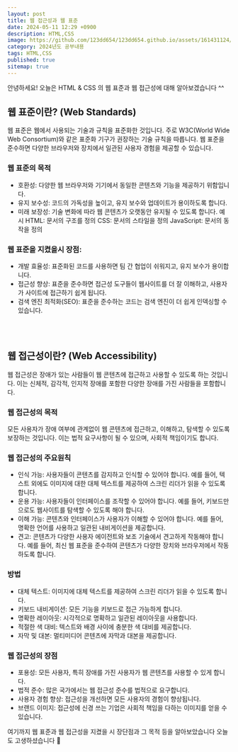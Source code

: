 ```yaml
---
layout: post
title: 웹 접근성과 웹 표준
date: 2024-05-11 12:29 +0900
description: HTML,CSS
image: https://github.com/123dd654/123dd654.github.io/assets/161431124/c0d2c6f6-030e-48d8-a796-c1ff3a31b675
category: 2024년도 공부내용
tags: HTML,CSS
published: true
sitemap: true
---
```


안녕하세요!
오늘은 HTML & CSS 의 웹 표준과 웹 접근성에 대해 알아보겠습니다 ^^

## 웹 표준이란? (Web Standards)

웹 표준은 웹에서 사용되는 기술과 규칙을 표준화한 것입니다.
주로 W3C(World Wide Web Consortium)와 같은 표준화 기구가 권장하는 기술 규칙을 따릅니다.
웹 표준을 준수하면 다양한 브라우저와 장치에서 일관된 사용자 경험을 제공할 수 있습니다.

### 웹 표준의 목적

- 호환성: 다양한 웹 브라우저와 기기에서 동일한 콘텐츠와 기능을 제공하기 위함입니다.
- 유지 보수성: 코드의 가독성을 높이고, 유지 보수와 업데이트가 용이하도록 합니다.
- 미래 보장성: 기술 변화에 따라 웹 콘텐츠가 오랫동안 유지될 수 있도록 합니다.
  예시
  HTML: 문서의 구조를 정의
  CSS: 문서의 스타일을 정의
  JavaScript: 문서의 동작을 정의

### 웹 표준을 지켰을시 장점:

- 개발 효율성: 표준화된 코드를 사용하면 팀 간 협업이 쉬워지고, 유지 보수가 용이합니다.
- 접근성 향상: 표준을 준수하면 접근성 도구들이 웹사이트를 더 잘 이해하고, 사용자가 사이트에 접근하기 쉽게 됩니다.
- 검색 엔진 최적화(SEO): 표준을 준수하는 코드는 검색 엔진이 더 쉽게 인덱싱할 수 있습니다.

<br />
<br />

## 웹 접근성이란? (Web Accessibility)

웹 접근성은 장애가 있는 사람들이 웹 콘텐츠에 접근하고 사용할 수 있도록 하는 것입니다.
이는 신체적, 감각적, 인지적 장애를 포함한 다양한 장애를 가진 사람들을 포함합니다.

### 웹 접근성의 목적

모든 사용자가 장애 여부에 관계없이 웹 콘텐츠에 접근하고, 이해하고, 탐색할 수 있도록 보장하는 것입니다.
이는 법적 요구사항이 될 수 있으며, 사회적 책임이기도 합니다.

### 웹 접근성의 주요원칙

- 인식 가능: 사용자들이 콘텐츠를 감지하고 인식할 수 있어야 합니다. 예를 들어, 텍스트 외에도 이미지에 대한 대체 텍스트를 제공하여 스크린 리더가 읽을 수 있도록 합니다.
- 운용 가능: 사용자들이 인터페이스를 조작할 수 있어야 합니다. 예를 들어, 키보드만으로도 웹사이트를 탐색할 수 있도록 해야 합니다.
- 이해 가능: 콘텐츠와 인터페이스가 사용자가 이해할 수 있어야 합니다. 예를 들어, 명확한 언어를 사용하고 일관된 내비게이션을 제공합니다.
- 견고: 콘텐츠가 다양한 사용자 에이전트와 보조 기술에서 견고하게 작동해야 합니다. 예를 들어, 최신 웹 표준을 준수하여 콘텐츠가 다양한 장치와 브라우저에서 작동하도록 합니다.

### 방법

- 대체 텍스트: 이미지에 대체 텍스트를 제공하여 스크린 리더가 읽을 수 있도록 합니다.
- 키보드 내비게이션: 모든 기능을 키보드로 접근 가능하게 합니다.
- 명확한 레이아웃: 시각적으로 명확하고 일관된 레이아웃을 사용합니다.
- 적절한 색 대비: 텍스트와 배경 사이에 충분한 색 대비를 제공합니다.
- 자막 및 대본: 멀티미디어 콘텐츠에 자막과 대본을 제공합니다.

### 웹 접근성의 장점

- 포용성: 모든 사용자, 특히 장애를 가진 사용자가 웹 콘텐츠를 사용할 수 있게 합니다.
- 법적 준수: 많은 국가에서는 웹 접근성 준수를 법적으로 요구합니다.
- 사용자 경험 향상: 접근성을 개선하면 모든 사용자의 경험이 향상됩니다.
- 브랜드 이미지: 접근성에 신경 쓰는 기업은 사회적 책임을 다하는 이미지를 얻을 수 있습니다.

여기까지 웹 표준과 웹 접근성을 지켰을 시 장단점과 그 목적 등을 알아보았습니다
오늘도 고생하셨습니다 🍞
